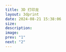 ```yaml
---
title: 3D 打印龙
layout: 3dprint
date: 2024-08-21 15:38:06
size:
description:
image:
prev: "1"
next: "2"
---
```

